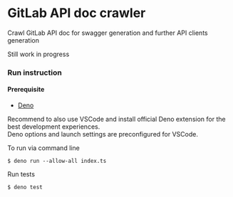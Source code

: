 # GitLab API doc crawler
Crawl GitLab API doc for swagger generation and further API clients generation

Still work in progress

### Run instruction
#### Prerequisite 
- [Deno](https://deno.land/)

Recommend to also use VSCode and install official Deno extension for the best development experiences.  
Deno options and launch settings are preconfigured for VSCode.

To run via command line
```shell
$ deno run --allow-all index.ts
```

Run tests
```shell
$ deno test
```